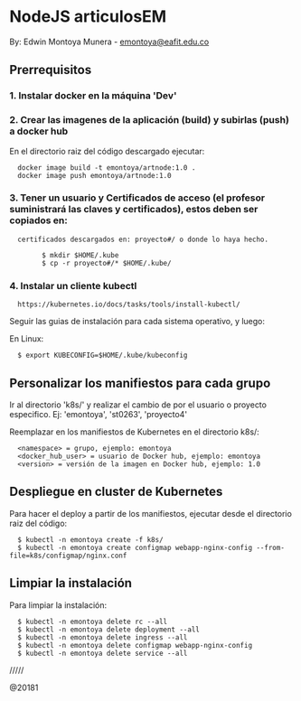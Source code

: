 # NodeJS articulosEM

By: Edwin Montoya Munera - emontoya@eafit.edu.co

## Prerrequisitos

### 1. Instalar docker en la máquina 'Dev'

### 2. Crear las imagenes de la aplicación (build) y subirlas (push) a docker hub

En el directorio raiz del código descargado ejecutar:

      docker image build -t emontoya/artnode:1.0 .
      docker image push emontoya/artnode:1.0

### 3. Tener un usuario y Certificados de acceso (el profesor suministrará las claves y certificados), estos deben ser copiados en:

      certificados descargados en: proyecto#/ o donde lo haya hecho.

            $ mkdir $HOME/.kube
            $ cp -r proyecto#/* $HOME/.kube/

### 4. Instalar un cliente kubectl 

      https://kubernetes.io/docs/tasks/tools/install-kubectl/

      
Seguir las guias de instalación para cada sistema operativo, y luego:

En Linux:

      $ export KUBECONFIG=$HOME/.kube/kubeconfig


## Personalizar los manifiestos para cada grupo

Ir al directorio 'k8s/' y realizar el cambio de <namespace> por el usuario o proyecto especifico. Ej: 'emontoya', 'st0263', 'proyecto4'

Reemplazar en los manifiestos de Kubernetes en el directorio k8s/:

      <namespace> = grupo, ejemplo: emontoya
      <docker_hub_user> = usuario de Docker hub, ejemplo: emontoya
      <version> = versión de la imagen en Docker hub, ejemplo: 1.0

## Despliegue en cluster de Kubernetes

Para hacer el deploy a partir de los manifiestos, ejecutar desde el directorio raiz del código:

      $ kubectl -n emontoya create -f k8s/
      $ kubectl -n emontoya create configmap webapp-nginx-config --from-file=k8s/configmap/nginx.conf

## Limpiar la instalación

Para limpiar la instalación:

      $ kubectl -n emontoya delete rc --all
      $ kubectl -n emontoya delete deployment --all
      $ kubectl -n emontoya delete ingress --all
      $ kubectl -n emontoya delete configmap webapp-nginx-config
      $ kubectl -n emontoya delete service --all

/////

@20181            
